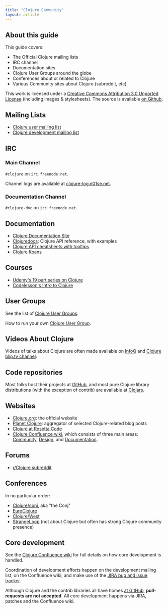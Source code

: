 ```yaml
---
title: "Clojure Community"
layout: article
---
```


## About this guide

This guide covers:

 * The Official Clojure mailing lists
 * IRC channel
 * Documentation sites
 * Clojure User Groups around the globe
 * Conferences about or related to Clojure
 * Various Community sites about Clojure (subreddit, etc)

This work is licensed under a <a rel="license" href="http://creativecommons.org/licenses/by/3.0/">Creative Commons Attribution 3.0 Unported License</a>
(including images & stylesheets). The source is available [on Github](https://github.com/clojuredocs/cds).


## Mailing Lists

  * [Clojure user mailing list](https://groups.google.com/forum/?fromgroups#!forum/clojure)
  * [Clojure development mailing list](https://groups.google.com/forum/?fromgroups#!forum/clojure-dev)


## IRC

### Main Channel

`#clojure` on `irc.freenode.net`.

Channel logs are available at [clojure-log.n01se.net](http://clojure-log.n01se.net/).


### Documentation Channel

`#clojure-doc` on `irc.freenode.net`.


## Documentation

  * [Clojure Documentation Site](http://clojure-doc.org)
  * [Clojuredocs](http://clojuredocs.org/): Clojure API reference, with examples
  * [Clojure API cheatsheets with tooltips](http://jafingerhut.github.com/)
  * [Clojure Koans](http://clojurekoans.com/)

## Courses

 * [Udemy's 19 part series on Clojure](http://www.udemy.com/clojure-code)
 * [Codelesson's Intro to Clojure](http://codelesson.com/courses/view/introduction-to-clojure)

## User Groups

See the list of [Clojure User Groups](http://dev.clojure.org/display/community/Clojure+User+Groups).

How to run your own [Clojure User Group](running_cljug.md).

## Videos About Clojure

Videos of talks about Clojure are often made available on [InfoQ](http://www.infoq.com/clojure) and [Clojure blip.tv channel](http://blip.tv/clojure).



## Code repositories

Most folks host their projects at
[GitHub](https://github.com/languages/Clojure), and most pure Clojure
library distributions (with the exception of contrib) are available at
[Clojars](https://clojars.org/).



## Websites

  * [Clojure.org](http://clojure.org/): the official website
  * [Planet Clojure](http://planet.clojure.in/): aggregator of selected Clojure-related blog posts
  * [Clojure at Rosetta Code](http://rosettacode.org/wiki/Category:Clojure)
  * [Clojure Confluence wiki](http://dev.clojure.org/dashboard.action), which consists of three main areas:
    [Community](http://dev.clojure.org/display/community/Home),
    [Design](http://dev.clojure.org/display/design/Home), and
    [Documentation](http://dev.clojure.org/display/doc/Home).


## Forums

 * [r/Clojure subreddit](http://www.reddit.com/r/clojure)


## Conferences

In no particular order:

  * [Clojure/conj](http://clojure-conj.org/), aka "the Conj"
  * [EuroClojure](http://euroclojure.com/)
  * [Clojure/West](http://clojurewest.org/)
  * [StrangeLoop](https://thestrangeloop.com/) (not about Clojure but often has strong Clojure community presence)


## Core development

See the [Clojure Confluence wiki](http://dev.clojure.org/display/design/Home) for full details on
how core development is handled.

Coordination of development efforts happen on the development mailing list, on the Confluence wiki,
and make use of the [JIRA bug and issue tracker](http://dev.clojure.org/jira/browse/CLJ).

Although Clojure and the contrib libraries all have homes [at GitHub](http://github.com/clojure),
**pull-requests are not accepted**. All core development happens via JIRA, patches and the Confluence wiki.

